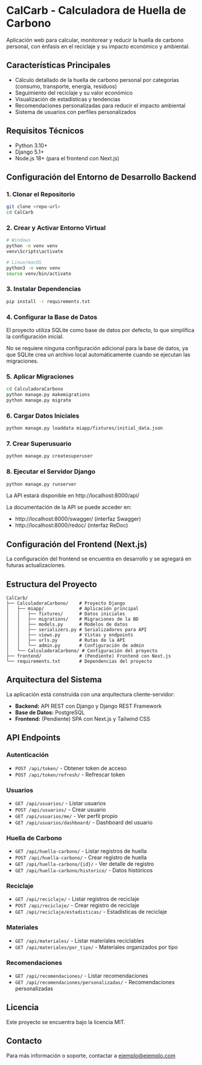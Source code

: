 # CalCarb - Calculadora de Huella de Carbono

Aplicación web para calcular, monitorear y reducir la huella de carbono personal, con énfasis en el reciclaje y su impacto económico y ambiental.

## Características Principales

- Cálculo detallado de la huella de carbono personal por categorías (consumo, transporte, energía, residuos)
- Seguimiento del reciclaje y su valor económico
- Visualización de estadísticas y tendencias
- Recomendaciones personalizadas para reducir el impacto ambiental
- Sistema de usuarios con perfiles personalizados

## Requisitos Técnicos

- Python 3.10+
- Django 5.1+
- Node.js 18+ (para el frontend con Next.js)

## Configuración del Entorno de Desarrollo Backend

### 1. Clonar el Repositorio

```bash
git clone <repo-url>
cd CalCarb
```

### 2. Crear y Activar Entorno Virtual

```bash
# Windows
python -m venv venv
venv\Scripts\activate

# Linux/macOS
python3 -m venv venv
source venv/bin/activate
```

### 3. Instalar Dependencias

```bash
pip install -r requirements.txt
```

### 4. Configurar la Base de Datos

El proyecto utiliza SQLite como base de datos por defecto, lo que simplifica la configuración inicial.

No se requiere ninguna configuración adicional para la base de datos, ya que SQLite crea un archivo local automáticamente cuando se ejecutan las migraciones.

### 5. Aplicar Migraciones

```bash
cd CalculadoraCarbono
python manage.py makemigrations
python manage.py migrate
```

### 6. Cargar Datos Iniciales

```bash
python manage.py loaddata miapp/fixtures/initial_data.json
```

### 7. Crear Superusuario

```bash
python manage.py createsuperuser
```

### 8. Ejecutar el Servidor Django

```bash
python manage.py runserver
```

La API estará disponible en http://localhost:8000/api/

La documentación de la API se puede acceder en:
- http://localhost:8000/swagger/ (interfaz Swagger)
- http://localhost:8000/redoc/ (interfaz ReDoc)

## Configuración del Frontend (Next.js)

La configuración del frontend se encuentra en desarrollo y se agregará en futuras actualizaciones.

## Estructura del Proyecto

```
CalCarb/
├── CalculadoraCarbono/    # Proyecto Django
│   ├── miapp/             # Aplicación principal
│   │   ├── fixtures/      # Datos iniciales
│   │   ├── migrations/    # Migraciones de la BD
│   │   ├── models.py      # Modelos de datos
│   │   ├── serializers.py # Serializadores para API
│   │   ├── views.py       # Vistas y endpoints
│   │   ├── urls.py        # Rutas de la API
│   │   └── admin.py       # Configuración de admin
│   └── CalculadoraCarbono/ # Configuración del proyecto
├── frontend/              # (Pendiente) Frontend con Next.js
└── requirements.txt       # Dependencias del proyecto
```

## Arquitectura del Sistema

La aplicación está construida con una arquitectura cliente-servidor:

- **Backend:** API REST con Django y Django REST Framework
- **Base de Datos:** PostgreSQL
- **Frontend:** (Pendiente) SPA con Next.js y Tailwind CSS

## API Endpoints

### Autenticación
- `POST /api/token/` - Obtener token de acceso
- `POST /api/token/refresh/` - Refrescar token

### Usuarios
- `GET /api/usuarios/` - Listar usuarios
- `POST /api/usuarios/` - Crear usuario
- `GET /api/usuarios/me/` - Ver perfil propio
- `GET /api/usuarios/dashboard/` - Dashboard del usuario

### Huella de Carbono
- `GET /api/huella-carbono/` - Listar registros de huella
- `POST /api/huella-carbono/` - Crear registro de huella
- `GET /api/huella-carbono/{id}/` - Ver detalle de registro
- `GET /api/huella-carbono/historico/` - Datos históricos

### Reciclaje
- `GET /api/reciclaje/` - Listar registros de reciclaje
- `POST /api/reciclaje/` - Crear registro de reciclaje
- `GET /api/reciclaje/estadisticas/` - Estadísticas de reciclaje

### Materiales
- `GET /api/materiales/` - Listar materiales reciclables
- `GET /api/materiales/por_tipo/` - Materiales organizados por tipo

### Recomendaciones
- `GET /api/recomendaciones/` - Listar recomendaciones
- `GET /api/recomendaciones/personalizadas/` - Recomendaciones personalizadas

## Licencia

Este proyecto se encuentra bajo la licencia MIT.

## Contacto

Para más información o soporte, contactar a ejemplo@ejemplo.com
